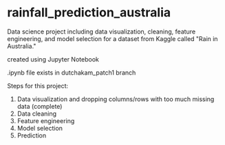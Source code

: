 # rainfall_prediction_australia
Data science project including data visualization, cleaning, feature engineering, and model selection for a dataset from Kaggle called "Rain in Australia."

created using Jupyter Notebook

.ipynb file exists in dutchakam_patch1 branch

Steps for this project:
  1. Data visualization and dropping columns/rows with too much missing data (complete)
  2. Data cleaning
  3. Feature engineering
  4. Model selection
  5. Prediction
